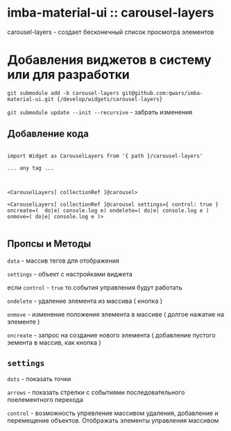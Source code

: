 # imba-material-ui :: carousel-layers

carousel-layers - создает бесконечный список просмотра элементов

# Добавления виджетов в систему или для разработки

`git submodule add -b carousel-layers git@github.com:qwars/imba-material-ui.git {/develop/widgets/carousel-layers}`

`git submodule update --init --recursive` - забрать изменения

## Добавление кода

```

import Widget as CarouselLayers from '{ path }/carousel-layers'

... any tag ...



<CarouselLayers[ collectionRef ]@carousel>

<CarouselLayers[ collectionRef ]@carousel settings={ control: true } oncreate=(  do|e| console.log e) ondelete=( do|e| console.log e )  onmove=( do|e| console.log e )>


```

## Пропсы и Методы

`data` - массив тегов для отображения

`settings` - объект с настройками виджета

если `control` - `true` то события управления будут работать

`ondelete` - удаление элемента из массива ( кнопка )

`onmove` - изменение положения элемента в массиве ( долгое нажатие на элементе )

`oncreate` - запрос на создание нового элемента ( добавление пустого эемента в массив, как кнопка )

## `settings`

`dots` - показать точки

`arrows` - показать стрелки с событиями последовательного поелементного перехода

`control` - возможность упревление массивом удаления, добавление и перемещение объектов. Отображать элементы управления массивом 




